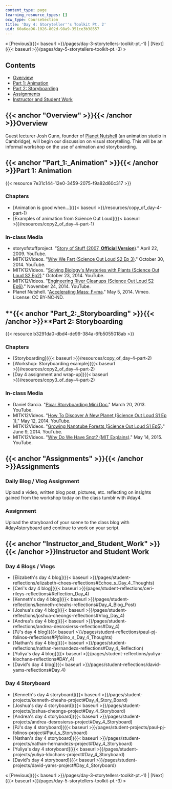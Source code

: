 ```yaml
---
content_type: page
learning_resource_types: []
ocw_type: CourseSection
title: 'Day 4: Storyteller''s Toolkit Pt. 2'
uid: 60a6ea96-1026-802d-98a9-351ce3b38557
---
```


« [Previous]({{< baseurl >}}/pages/day-3-storytellers-toolkit-pt.-1) | [Next]({{< baseurl >}}/pages/day-5-storytellers-toolkit-pt.-3) »

Contents
--------

*   [Overview](#Overview)
*   [Part 1: Animation](#Part_1:_Animation)
*   [Part 2: Storyboarding](#Part_2:_Storyboarding)
*   [Assignments](#Assignments)
*   [Instructor and Student Work](#Instructor_and_Student_Work)

{{< anchor "Overview" >}}{{< /anchor >}}Overview
------------------------------------------------

Guest lecturer Josh Gunn, founder of [Planet Nutshell](http://planetnutshell.com/) (an animation studio in Cambridge), will begin our discussion on visual storytelling. This will be an informal workshop on the use of animation and storyboarding.

{{< anchor "Part_1:_Animation" >}}{{< /anchor >}}Part 1: Animation
------------------------------------------------------------------

{{< resource 7e31c144-12e0-3459-2075-f9a82d60c317 >}}

### Chapters

*   [Animation is good when...]({{< baseurl >}}/resources/copy_of_day-4-part-1)
*   [Examples of animation from Science Out Loud]({{< baseurl >}}/resources/copy2_of_day-4-part-1)

### In-class Media

*   storyofstuffproject. "[Story of Stuff (2007, **Official Version**)](https://youtu.be/9GorqroigqM)." April 22, 2009. YouTube.
*   MITK12Videos. "[Why We Fart (Science Out Loud S2 Ep 3)](https://youtu.be/R1kxajH629A)." October 30, 2014. YouTube.
*   MITK12Videos. "[Solving Biology's Mysteries with Plants (Science Out Loud S2 Ep2)](https://youtu.be/K9mhXBOhuHU)." October 23, 2014. YouTube.
*   MITK12Videos. "[Engineering River Cleanups (Science Out Loud S2 Ep6)](https://youtu.be/oiHNdcdU1pM)." November 24, 2014. YouTube.
*   Planet Nutshell. "[Accelerating Mass: F=ma](https://vimeo.com/94019868)." May 5, 2014. Vimeo. License: CC BY-NC-ND.

**{{< anchor "Part_2:_Storyboarding" >}}{{< /anchor >}}**Part 2: Storyboarding
------------------------------------------------------------------------------

{{< resource b3291da0-dbd4-de99-384a-6fb5055018ab >}}

### Chapters

*   [Storyboarding]({{< baseurl >}}/resources/copy_of_day-4-part-2)
*   [Workshop: Storyboarding example]({{< baseurl >}}/resources/copy2_of_day-4-part-2)
*   [Day 4 assignment and wrap-up]({{< baseurl >}}/resources/copy3_of_day-4-part-2)

### In-class Media

*   Daniel Garcia. "[Pixar Storyboarding Mini Doc.](https://youtu.be/7LKPVAIcDXY)" March 20, 2013. YouTube.
*   MITK12Videos. "[How To Discover A New Planet (Science Out Loud S1 Ep 1).](https://youtu.be/4RarO2wS14Q)" May 12, 2014. YouTube.
*   MITK12Videos. "[Growing Nanotube Forests (Science Out Loud S1 Ep5)](https://youtu.be/lVnHIjwIByw)." June 9, 2014. YouTube.
*   MITK12Videos. "[Why Do We Have Snot? (MIT Explains)](https://youtu.be/zDo-UG3i75o)." May 14, 2015. YouTube.

{{< anchor "Assignments" >}}{{< /anchor >}}Assignments
------------------------------------------------------

### Daily Blog / Vlog Assignment

Upload a video, written blog post, pictures, etc. reflecting on insights gained from the workshop today on the class tumblr with #day4.

### Assignment

Upload the storyboard of your scene to the class blog with #day4storyboard and continue to work on your script.

{{< anchor "Instructor_and_Student_Work" >}}{{< /anchor >}}Instructor and Student Work
--------------------------------------------------------------------------------------

### Day 4 Blogs / Vlogs

*   [Elizabeth's day 4 blog]({{< baseurl >}}/pages/student-reflections/elizabeth-choes-reflections#Echoe_s_Day_4_Thoughts)
*   [Ceri's day 4 blog]({{< baseurl >}}/pages/student-reflections/ceri-rileys-reflections#Reflection_Day_4)
*   [Kenneth's day 4 blog]({{< baseurl >}}/pages/student-reflections/kenneth-cheahs-reflections#Day_4_Blog_Post)
*   [Joshua's day 4 blog]({{< baseurl >}}/pages/student-reflections/joshua-cheongs-reflections#Vlog_Day_4)
*   [Andrea's day 4 blog]({{< baseurl >}}/pages/student-reflections/andrea-desrosierss-reflections#Day_4)
*   [PJ's day 4 blog]({{< baseurl >}}/pages/student-reflections/paul-pj-folinos-reflections#Pjfolino_s_Day_4_Thoughts)
*   [Nathan's day 4 blog]({{< baseurl >}}/pages/student-reflections/nathan-hernandezs-reflections#Day_4_Reflection)
*   [Yuliya's day 4 blog]({{< baseurl >}}/pages/student-reflections/yuliya-klochans-reflections#DAY_4)
*   [David's day 4 blog]({{< baseurl >}}/pages/student-reflections/david-yams-reflections#Day_4)

### Day 4 Storyboard

*   [Kenneth's day 4 storyboard]({{< baseurl >}}/pages/student-projects/kenneth-cheahs-project#Day_4_Story_Board)
*   [Joshua's day 4 storyboard]({{< baseurl >}}/pages/student-projects/joshua-cheongs-project#Day_4_Storyboard)
*   [Andrea's day 4 storyboard]({{< baseurl >}}/pages/student-projects/andrea-desrosierss-project#Day_4_Storyboard)
*   [PJ's day 4 storyboard]({{< baseurl >}}/pages/student-projects/paul-pj-folinos-project#Paul_s_Storyboard)
*   [Nathan's day 4 storyboard]({{< baseurl >}}/pages/student-projects/nathan-hernandezs-project#Day_4_Storyboard)
*   [Yuliya's day 4 storyboard]({{< baseurl >}}/pages/student-projects/yuliya-klochans-project#Day_4_Storyboard)
*   [David's day 4 storyboard]({{< baseurl >}}/pages/student-projects/david-yams-project#Day_4_Storyboard)

« [Previous]({{< baseurl >}}/pages/day-3-storytellers-toolkit-pt.-1) | [Next]({{< baseurl >}}/pages/day-5-storytellers-toolkit-pt.-3) »